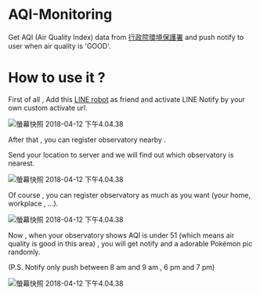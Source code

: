 # AQI-Monitoring

Get AQI (Air Quality Index) data from [行政院環境保護署](https://www.epa.gov.tw/) and push notify to user when air quality is 'GOOD'.

# How to use it ?

First of all , Add this [LINE robot](https://line.me/R/ti/p/%40zhm1865k) as friend and activate LINE Notify by your own custom activate url.

![螢幕快照 2018-04-12 下午4.04.38](https://i.imgur.com/c18t4TN.png)

After that , you can register observatory nearby .

Send your location to server and we will find out which observatory is nearest.

![螢幕快照 2018-04-12 下午4.04.38](https://i.imgur.com/q7Jq9WK.png)

Of course , you can register observatory as much as you want (your home, workplace , …).

![螢幕快照 2018-04-12 下午4.04.38](https://i.imgur.com/v0SOXlw.png)

Now , when your observatory shows AQI is under 51 (which means air quality is good in this area) , you will get notify and a adorable Pokémon pic randomly.

(P.S. Notify only push  between 8 am and 9 am , 6 pm and 7 pm)

![螢幕快照 2018-04-12 下午4.04.38](https://i.imgur.com/Whm9bZG.png)